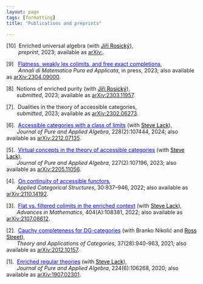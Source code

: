 ```yaml
---
layout: page
tags: [formatting]
title: "Publications and preprints"

---
```


[10]  Enriched universal algebra (with <a href="http://www.math.muni.cz/~rosicky/" style="color:black">Jiří Rosický</a>), <br>
        *preprint*, 2023; available as [arXiv:](https://arxiv.org/abs/).

[9]   <a href="https://doi.org/10.1007/s10231-023-01383-2" style="color:blue">Flatness, weakly lex colimits, and free exact completions</a>, <br>
        *Annali di Matematica Pura ed Applicata*, in press, 2023; also available as [arXiv:2304.09000](https://arxiv.org/abs/2304.09000).

[8]  Notions of enriched purity (with <a href="http://www.math.muni.cz/~rosicky/" style="color:black">Jiří Rosický</a>), <br>
       *submitted*, 2023; available as [arXiv:2303.11957](https://arxiv.org/abs/2303.11957).

[7].  Dualities in the theory of accessible categories, <br>
       *submitted*, 2023; available as [arXiv:2302.06273](https://arxiv.org/abs/2302.06273).

[6].  <a href="https://doi.org/10.1016/j.jpaa.2023.107444" style="color:blue">Accessible categories with a class of limits</a> (with <a href="https://researchers.mq.edu.au/en/persons/steve-lack" style="color:black">Steve Lack</a>), <br>
       *Journal of Pure and Applied Algebra*, 228(2):107444, 2024; also available as [arXiv:2212.07135](https://arxiv.org/abs/2212.07135).

[5].  <a href="https://doi.org/10.1016/j.jpaa.2022.107196" style="color:blue">Virtual concepts in the theory of accessible categories</a>
 (with <a href="https://researchers.mq.edu.au/en/persons/steve-lack" style="color:black">Steve Lack</a>), <br>
       *Journal of Pure and Applied Algebra*, 227(2):107196, 2023; also available as [arXiv:2205.11056](https://arxiv.org/abs/2205.11056).

[4].  <a href="https://doi.org/10.1007/s10485-022-09677-x" style="color:blue">On continuity of accessible functors</a>, <br>
       *Applied Categorical Structures*, 30:937–946, 2022; also available as [arXiv:2110.14192](https://arxiv.org/abs/2110.14192).

[3].  <a href="https://doi.org/10.1016/j.aim.2022.108381" style="color:blue">Flat vs. filtered colimits in the enriched context</a> (with <a href="https://researchers.mq.edu.au/en/persons/steve-lack" style="color:black">Steve Lack</a>), <br>
       *Advances in Mathematics*, 404(A):108381, 2022; also available as [arXiv:2107.08612](https://arxiv.org/abs/2107.08612).

[2].  <a href="http://www.tac.mta.ca/tac/volumes/37/28/37-28abs.html" style="color:blue">Cauchy completeness for DG-categories</a> (with Branko Nikolić and <a href="http://maths.mq.edu.au/~street/" style="color:black">Ross Street</a>), <br>
       *Theory and Applications of Categories*, 37(28):940-963, 2021; also available as [arXiv:2012.10157](https://arxiv.org/abs/2012.10157). 

[1].  <a href="https://doi.org/10.1016/j.jpaa.2019.106268" style="color:blue">Enriched regular theories</a> (with <a href="https://researchers.mq.edu.au/en/persons/steve-lack" style="color:black">Steve Lack</a>), <br>
       *Journal of Pure and Applied Algebra*, 224(6):106268, 2020; also available as [arXiv:1907.02301](https://arxiv.org/abs/1907.02301). 


